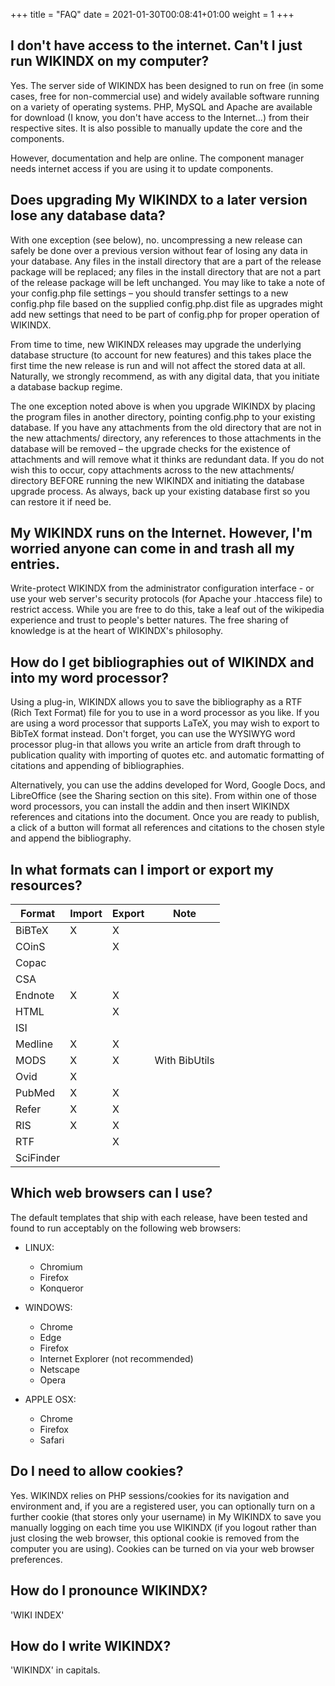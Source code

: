 +++
title = "FAQ"
date = 2021-01-30T00:08:41+01:00
weight = 1
+++


## I don't have access to the internet. Can't I just run WIKINDX on my computer?

Yes. The server side of WIKINDX has been designed to run on free
(in some cases, free for non-commercial use) and widely available software
running on a variety of operating systems. PHP, MySQL and Apache are available
for download (I know, you don't have access to the Internet...)
from their respective sites. It is also possible to manually update the core
and the components.

However, documentation and help are online. The component manager needs internet
access if you are using it to update components. 


## Does upgrading My WIKINDX to a later version lose any database data?

With one exception (see below), no. uncompressing a new release
can safely be done over a previous version without fear of losing any data in your database.
Any files in the install directory that are a part of the release package will be replaced;
any files in the install directory that are not a part of the release package will be left unchanged.
You may like to take a note of your config.php file settings – you should transfer settings
to a new config.php file based on the supplied config.php.dist file as upgrades might add new settings
that need to be part of config.php for proper operation of WIKINDX.

From time to time, new WIKINDX releases may upgrade the underlying database structure
(to account for new features) and this takes place the first time the new release
is run and will not affect the stored data at all. Naturally, we strongly recommend,
as with any digital data, that you initiate a database backup regime.

The one exception noted above is when you upgrade WIKINDX by placing the program files in another directory,
pointing config.php to your existing database. If you have any attachments from the old directory
that are not in the new attachments/ directory, any references to those attachments in the database
will be removed – the upgrade checks for the existence of attachments and will remove
what it thinks are redundant data. If you do not wish this to occur, copy attachments across to the new attachments/
directory BEFORE running the new WIKINDX and initiating the database upgrade process.
As always, back up your existing database first so you can restore it if need be.


## My WIKINDX runs on the Internet. However, I'm worried anyone can come in and trash all my entries.

Write-protect WIKINDX from the administrator configuration interface - or
use your web server's security protocols (for Apache your .htaccess file) to restrict access.
While you are free to do this, take a leaf out of the wikipedia experience
and trust to people's better natures. The free sharing of knowledge
is at the heart of WIKINDX's philosophy.


## How do I get bibliographies out of WIKINDX and into my word processor?

Using a plug-in, WIKINDX allows you to save the bibliography as a RTF (Rich Text Format) file
for you to use in a word processor as you like. If you are using a word processor that supports LaTeX,
you may wish to export to BibTeX format instead. Don't forget, you can use the WYSIWYG word processor plug-in
that allows you write an article from draft through to publication quality with importing of quotes etc.
and automatic formatting of citations and appending of bibliographies.

Alternatively, you can use the addins developed for Word, Google Docs, and LibreOffice
(see the Sharing section on this site). From within one of those word processors,
you can install the addin and then insert WIKINDX references and citations into the document.
Once you are ready to publish, a click of a button will format all references and citations
to the chosen style and append the bibliography.

## In what formats can I import or export my resources?

|Format   |Import |Export | Note
|---------|-------|-------|------
|BiBTeX   | X     | X     |
|COinS    |       | X     |
|Copac    |       |       |
|CSA      |       |       |
|Endnote  | X     | X     |
|HTML     |       | X     |
|ISI      |       |       |
|Medline  | X     | X     |
|MODS     | X     | X     | With BibUtils
|Ovid     | X     |       |
|PubMed   | X     | X     |
|Refer    | X     | X     |
|RIS      | X     | X     |
|RTF      |       | X     |
|SciFinder|       |       |

## Which web browsers can I use?

The default templates that ship with each release,
have been tested and found to run acceptably on the following web browsers:

* LINUX:
  * Chromium
  * Firefox
  * Konqueror


* WINDOWS:
  * Chrome
  * Edge
  * Firefox
  * Internet Explorer (not recommended)
  * Netscape
  * Opera


* APPLE OSX:
  * Chrome
  * Firefox
  * Safari

## Do I need to allow cookies?

Yes. WIKINDX relies on PHP sessions/cookies for its navigation and environment and,
if you are a registered user, you can optionally turn on a further cookie
(that stores only your username) in My WIKINDX to save you manually logging on
each time you use WIKINDX (if you logout rather than just closing the web browser,
this optional cookie is removed from the computer you are using).
Cookies can be turned on via your web browser preferences.


## How do I pronounce WIKINDX?

'WIKI INDEX'

## How do I write WIKINDX?

'WIKINDX' in capitals.

